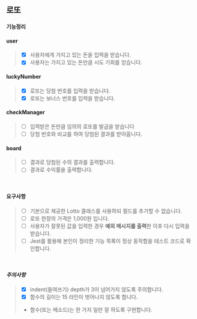 ## 로또

#### 기능정리
#### user
>- [x] 사용자에게 가지고 있는 돈을 입력을 받습니다.
>- [x] 사용자는 가지고 있는 돈만큼 시도 기회를 얻습니다.
#### luckyNumber
>- [x] 로또는 당첨 번호를 입력을 받습니다.
>- [x] 로또는 보너스 번호를 입력을 받습니다.
#### checkManager
>- [ ] 입력받은 돈만큼 임의의 로또를 발급을 받습니다
>- [ ] 당첨 번호와 비교를 하여 당첨된 결과를 받아옵니다.
#### board
>- [ ] 결과로 당첨된 수의 결과를 출력합니다.
>- [ ] 결과로 수익률을 출력합니다.

<br>

#### 요구사항
>- [ ] 기본으로 제공한 Lotto 클래스를 사용하되 필드를 추가할 수 없습니다.
>- [ ] 로또 한장의 가격은 1,000원 입니다.
>- [ ] 사용자가 잘못된 값을 입력한 경우 **예외 메시지를 출력**한 이후 다시 입력을 받습니다.
>- [ ] Jest를 활용해 본인이 정리한 기능 목록이 정상 동작함을 테스트 코드로 확인합니다.

<br>

#### ***주의사항***
>- [x] indent(들여쓰기) depth가 3이 넘어가지 않도록 주의합니다.
>- [x] 함수의 길이는 15 라인이 벗어나지 않도록 합니다.
>  - 함수(또는 메소드)는 한 가지 일만 잘 하도록 구현합니다.